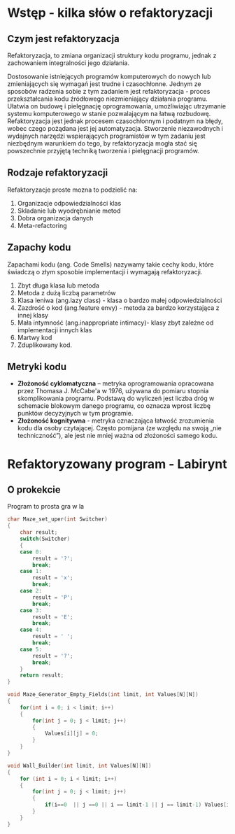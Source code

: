 # Wstęp - kilka słów o refaktoryzacji
## Czym jest refaktoryzacja
Refaktoryzacja, to zmiana organizacji struktury kodu programu, jednak z zachowaniem integralności jego działania.

Dostosowanie istniejących programów komputerowych do nowych lub zmieniających się wymagań jest trudne i czasochłonne. Jednym ze sposobów radzenia sobie z tym zadaniem jest refaktoryzacja - proces przekształcania kodu źródłowego niezmieniający działania programu. Ułatwia on budowę i pielęgnację oprogramowania, umożliwiając utrzymanie systemu komputerowego w stanie pozwalającym na łatwą rozbudowę. Refaktoryzacja jest jednak procesem czasochłonnym i podatnym na błędy, wobec czego pożądana jest jej automatyzacja. Stworzenie niezawodnych i wydajnych narzędzi wspierających programistów w tym zadaniu jest niezbędnym warunkiem do tego, by refaktoryzacja mogła stać się powszechnie przyjętą techniką tworzenia i pielęgnacji programów.

## Rodzaje refaktoryzacji
Refaktoryzacje proste mozna to podzielić na:
1. Organizacje odpowiedzialności klas
1. Skladanie lub wyodrębnianie metod
1. Dobra organizacja danych
1. Meta-refactoring

## Zapachy kodu
Zapachami kodu (ang. Code Smells) nazywamy takie cechy kodu, które świadczą o złym sposobie implementacji i wymagają refaktoryzacji.

1. Zbyt długa klasa lub metoda
1. Metoda z dużą liczbą parametrów
1. Klasa leniwa (ang.lazy class) - klasa o bardzo małej odpowiedzialności
1. Zazdrość o kod (ang.feature envy) - metoda za bardzo korzystająca z innej klasy
1. Mała intymność (ang.inappropriate intimacy)- klasy zbyt zależne od implementacji innych klas
1. Martwy kod
1. Zduplikowany kod.

## Metryki kodu

- **Złożoność cyklomatyczna** – metryka oprogramowania opracowana przez Thomasa J. McCabe'a w 1976, używana do pomiaru stopnia skomplikowania programu. Podstawą do wyliczeń jest liczba dróg w schemacie blokowym danego programu, co oznacza wprost liczbę punktów decyzyjnych w tym programie.
- **Złożoność kognitywna** - metryka oznaczająca łatwość zrozumienia kodu dla osoby czytającej. Często pomijana (ze względu na swoją „nie techniczność”), ale jest nie mniej ważna od złożoności samego kodu.


# Refaktoryzowany program - Labirynt

## O prokekcie
Program to prosta gra w la
```cpp
char Maze_set_uper(int Switcher)
{
    char result;
    switch(Switcher)
    {
    case 0:
        result = '?';
        break;
    case 1:
        result = 'x';
        break;
    case 2:
        result = 'P';
        break;
    case 3:
        result = 'E';
        break;
    case 4:
        result = ' ';
        break;
    case 5:
        result = '?';
        break;
    }
    return result;
}
```
```cpp
void Maze_Generator_Empty_Fields(int limit, int Values[N][N])
{
    for(int i = 0; i < limit; i++)
    {
        for(int j = 0; j < limit; j++)
        {
            Values[i][j] = 0;
        }
    }
}

void Wall_Builder(int limit, int Values[N][N])
{
    for (int i = 0; i < limit; i++)
    {
        for(int j = 0; j < limit; j++)
        {
            if(i==0  || j ==0 || i == limit-1 || j == limit-1) Values[i][j] = 1;
        }
    }
}

```